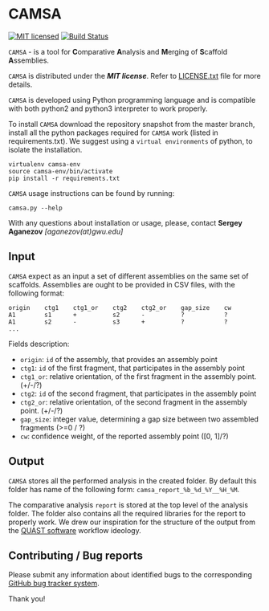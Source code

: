 CAMSA
==
[![MIT licensed](https://img.shields.io/badge/license-MIT-blue.svg)](https://raw.githubusercontent.com/hyperium/hyper/master/LICENSE)
[![Build Status](https://travis-ci.org/aganezov/CAMSA.svg?branch=dev)](https://travis-ci.org/aganezov/CAMSA)


``CAMSA``  - is a tool for **C**omparative **A**nalysis and **M**erging of **S**caffold **A**ssemblies.

``CAMSA`` is distributed under the ***MIT license***. Refer to [LICENSE.txt](https://github.com/aganezov/CAMSA/blob/master/LICENSE.txt) file for more details.

``CAMSA`` is developed using Python programming language and is compatible with both python2 and python3 interpreter to work properly.

To install ``CAMSA`` download the repository snapshot from the master branch, install all the python packages required for ``CAMSA`` work (listed in requirements.txt).
We suggest using a ``virtual environments`` of python, to isolate the installation.

    virtualenv camsa-env
    source camsa-env/bin/activate
    pip install -r requirements.txt

``CAMSA`` usage instructions can be found by running:

    camsa.py --help

With any questions about installation or usage, please, contact **Sergey Aganezov** *[aganezov(at)gwu.edu]*

Input
--

``CAMSA`` expect as an input a set of different assemblies on the same set of scaffolds.
Assemblies are ought to be provided in CSV files, with the following format:

    origin    ctg1    ctg1_or    ctg2    ctg2_or    gap_size    cw
    A1        s1      +          s2      -          ?           ?
    A1        s2      -          s3      +          ?           ?
    ...


Fields description:

* ``origin``:   ``id`` of the assembly, that provides an assembly point
* ``ctg1``:     ``id`` of the first fragment, that participates in the assembly point
* ``ctg1_or``:  relative orientation, of the first fragment in the assembly point. (+/-/?)
* ``ctg2``:     ``id`` of the second fragment, that participates in the assembly point
* ``ctg2_or``:  relative orientation, of the second fragment in the assembly point. (+/-/?)
* ``gap_size``: integer value, determining a gap size between two assembled fragments (>=0 / ?)
* ``cw``:       confidence weight, of the reported assembly point ([0, 1]/?)

Output
--
``CAMSA`` stores all the performed analysis in the created folder.
By default this folder has name of the following form: ``camsa_report_%b_%d_%Y__%H_%M``.

The comparative analysis ``report`` is stored at the top level of the analysis folder.
The folder also contains all the required libraries for the report to properly work.
We drew our inspiration for the structure of the output from the [QUAST software](http://bioinf.spbau.ru/en/quast) workflow ideology.

Contributing / Bug reports
--
Please submit any information about identified bugs to the corresponding [GitHub bug tracker system](https://github.com/aganezov/CAMSA/issues).

Thank you!



